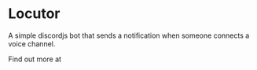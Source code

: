 # Locutor

A simple discordjs bot that sends a notification when someone connects a voice channel.

Find out more at [](lordor5.github.io/Locutor/)